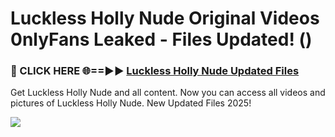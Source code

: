 # Luckless Holly Nude Original Videos 0nlyFans Leaked - Files Updated! ()

<h3>🔴 CLICK HERE 🌐==►► <a href="https://tinyurl.com/2p9ay9w9" rel="nofollow">Luckless Holly Nude Updated Files</a></h3>

Get Luckless Holly Nude and all content. Now you can access all videos and pictures of Luckless Holly Nude. New Updated Files 2025!

[![](https://i.imgur.com/KQgVmj3.gif)](https://tinyurl.com/2p9ay9w9)
